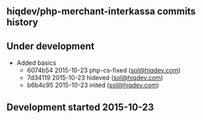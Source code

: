 hiqdev/php-merchant-interkassa commits history
----------------------------------------------

## Under development

- Added basics
    - 6074b54 2015-10-23 php-cs-fixed (sol@hiqdev.com)
    - 7d34119 2015-10-23 hideved (sol@hiqdev.com)
    - b6b4c95 2015-10-23 inited (sol@hiqdev.com)

## Development started 2015-10-23

